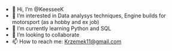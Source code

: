- 👋 Hi, I’m @KeesseeK
- 👀 I’m interested in Data analysys techniques, Engine builds for motorsport (as a hobby and ex job)
- 🌱 I’m currently learning Python and SQL
- 💞️ I’m looking to collaborate
- 📫 How to reach me: Krzemek11@gmail.com
